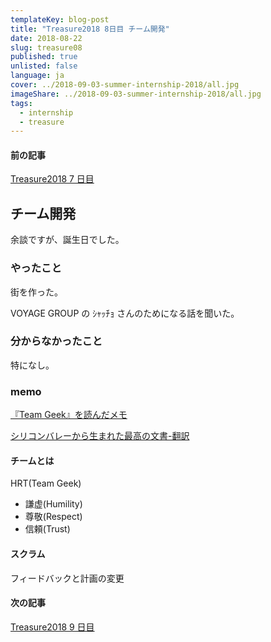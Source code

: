 ```yaml
---
templateKey: blog-post
title: "Treasure2018 8日目 チーム開発"
date: 2018-08-22
slug: treasure08
published: true
unlisted: false
language: ja
cover: ../2018-09-03-summer-internship-2018/all.jpg
imageShare: ../2018-09-03-summer-internship-2018/all.jpg
tags:
  - internship
  - treasure
---
```


#### 前の記事

[Treasure2018 7 日目](https://yoshikawa.dev/treasure07/)

## チーム開発

余談ですが、誕生日でした。

### やったこと

街を作った。

VOYAGE GROUP の ｼｬｯﾁｮ さんのためになる話を聞いた。

### 分からなかったこと

特になし。

### memo

[『Team Geek』を読んだメモ](https://qiita.com/corin8823/items/1d73a5040d646d0fffb8)

[シリコンバレーから生まれた最高の文書-翻訳](http://tkybpp.hatenablog.com/entry/2018/05/16/073000)

#### チームとは

HRT(Team Geek)

- 謙虚(Humility)
- 尊敬(Respect)
- 信頼(Trust)

#### スクラム

フィードバックと計画の変更

#### 次の記事

[Treasure2018 9 日目](https://yoshikawa.dev/treasure09/)